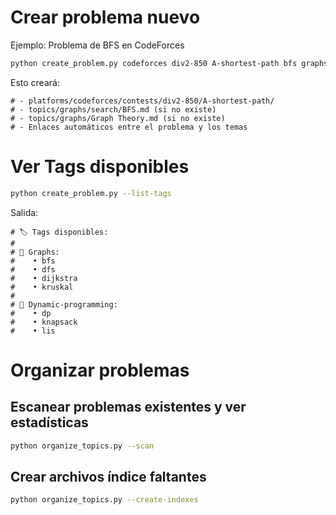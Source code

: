 # Crear problema nuevo

Ejemplo: Problema de BFS en CodeForces
```bash
python create_problem.py codeforces div2-850 A-shortest-path bfs graphs
```

Esto creará:

```
# - platforms/codeforces/contests/div2-850/A-shortest-path/
# - topics/graphs/search/BFS.md (si no existe)  
# - topics/graphs/Graph Theory.md (si no existe)
# - Enlaces automáticos entre el problema y los temas
```

# Ver Tags disponibles
```bash
python create_problem.py --list-tags
```

Salida:
```
# 🏷️ Tags disponibles:
# 
# 📂 Graphs:
#    • bfs
#    • dfs  
#    • dijkstra
#    • kruskal
# 
# 📂 Dynamic-programming:
#    • dp
#    • knapsack
#    • lis
```

# Organizar problemas

## Escanear problemas existentes y ver estadísticas
```bash
python organize_topics.py --scan
```

## Crear archivos índice faltantes
```bash
python organize_topics.py --create-indexes
```